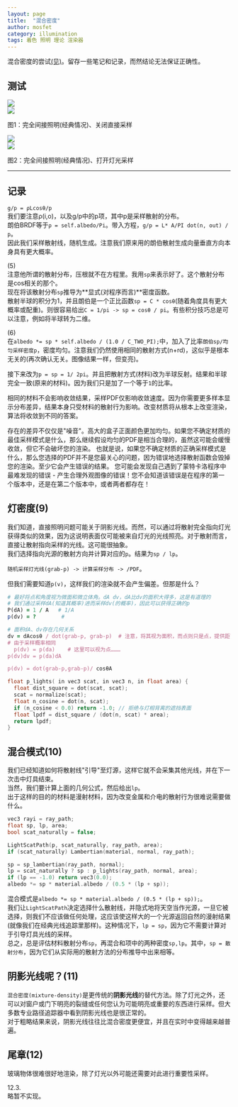 ```yaml
---
layout: page
title:  "混合密度"
author: mosfet
category: illumination
tags: 着色 照明 理论 渲染器
---
```

混合密度的尝试[(见)](https://raytracing.github.io/books/RayTracingTheRestOfYourLife.html)。留存一些笔记和记录，而然结论无法保证正确性。  
## 测试
<div class="x gr txac">
  <div class="x la flex mg0">
    <div class="x la item6-lg item12 pd0">
      <img src="/assets/i/4-1.png">
    </div>
    <div class="x la item6-lg item12 pd0">
      <img src="/assets/i/4-2.png">
    </div>
  </div>
  <p>图1：完全间接照明(经典情况)、关闭直接采样</p>
</div>

<div class="x gr txac">
  <div class="x la flex mg0">
    <div class="x la item6-lg item12 pd0">
      <img src="/assets/i/4-3.png">
    </div>
    <div class="x la item6-lg item12 pd0">
      <img src="/assets/i/4-4.png">
    </div>
  </div>
  <p>图2：完全间接照明(经典情况)、打开灯光采样</p>
</div>

---
## 记录
`g/p = ρLcosθ/p`  
我们要注意ρ(i,o)，以及g/p中的p项，其中p是采样散射的分布。  
朗伯BRDF等于`ρ = self.albedo/Pi`。带入方程，`g/p = L* A/PI dot(n, out) / p`。  
因此我们采样散射线，随机生成。注意我们原来用的朗伯散射生成向量垂直方向本身具有更大概率。  

(5)  
注意他所谓的散射分布，压根就不在方程里。我用`sp`来表示好了。这个散射分布是cos相关的那个。  
现在将该散射分布`sp`推导为**显式(对程序而言)**密度函数。  
散射半球的积分为1，并且朗伯是一个正比函数`sp = C * cosθ`(随着角度具有更大概率或配重)。则很容易给出`C = 1/pi -> sp = cosθ / pi`。有些积分技巧总是可以注意，例如将半球转为二维。  

(6)  
在`albedo *= sp * self.albedo / (1.0 / C_TWO_PI);`中，加入了比率`朗伯sp/均匀采样密度p`，密度均匀。注意我们仍然使用相同的散射方式(n+rd)，这似乎是根本无关的(再次确认无关。图像结果一样，但变亮)。  

接下来改为`p = sp = 1/ 2pi`。并且把散射方式(材料)改为半球反射。结果和半球完全一致(原来的材料)。因为我们只是加了一个等于`1`的比率。  

相同的材料不会影响收敛结果，采样PDF仅影响收敛速度。因为你需要更多样本显示分布差异，结果本身只受材料的散射行为影响。改变材质将从根本上改变渲染，算法将收敛到不同的答案。  

存在的差异不仅仅是"噪音"。高大的盒子正面颜色更加均匀。如果您不确定材质的最佳采样模式是什么，那么继续假设均匀的PDF是相当合理的，虽然这可能会缓慢收敛，但它不会破坏您的渲染。
也就是说，如果您不确定材质的正确采样模式是什么，那么您选择的PDF并不是您最关心的问题，因为错误地选择散射函数会毁掉您的渲染。至少它会产生错误的结果。
您可能会发现自己遇到了蒙特卡洛程序中最难发现的错误 - 产生合理外观图像的错误！您不会知道该错误是在程序的第一个版本中，还是在第二个版本中，或者两者都存在！

## 灯密度(9)
我们知道，直接照明问题可能关于阴影光线。而然，可以通过将散射完全指向灯光获得类似的效果，因为这说明表面仅可能被来自灯光的光线照亮。对于散射而言，直接让散射指向采样的光线。这可能很抽象。  
我们选择指向光源的散射方向并计算对应的`p`。结果为`sp / lp`。  

`随机采样灯光线(grab-p) -> 计算采样分布 -> /PDF`。  

但我们需要知道`p(v)`，这样我们的渲染就不会产生偏差。但那是什么？  
```ruby
# 最好将点和角度视为微面和微立体角。dA dv，dA比dv的面积大得多，这是有道理的
# 我们通过采样dA(知道其概率)进而采样dv(的概率)，因此可以获得正确的p
P(dA) = 1 / A   # 1/A
p(dv) = ?        #

# 面积dA、dv存在几何关系
dv = dAcosθ / dot(grab-p, grab-p)  # 注意，将其视为面积，而点则只是点，提供距离
# 由于采样概率相同
  p(dv) = p(da)    # 这里可以视为点………
p(dv)dv = p(da)dA

p(dv) = dot(grab-p,grab-p)/ cosθA
```
```cpp
float p_lights( in vec3 scat, in vec3 n, in float area) {
  float dist_square = dot(scat, scat);
  scat = normalize(scat);
  float n_cosine = dot(n, scat);
  if (n_cosine < 0.0) return -1.0; // 拒绝与灯相背离的遮挡表面
  float lpdf = dist_square / (dot(n, scat) * area);
  return lpdf;
}
```

## 混合模式(10)
我们已经知道如何将散射线"引导"至灯源，这样它就不会采集其他光线，并在下一次击中灯具结束。  
当然，我们要计算上面的几何公式，然后给出`lp`。  
出于这样的目的的材料是漫射材料，因为改变金属和介电的散射行为很难说需要做什么。  
```cpp
vec3 rayi = ray_path;
float sp, lp, area;
bool scat_naturally = false;

LightScatPath(p, scat_naturally, ray_path, area);
if (scat_naturally) Lambertian(material, normal, ray_path);

sp = sp_lambertian(ray_path, normal);
lp = scat_naturally ? sp : p_lights(ray_path, normal, area);
if (lp == -1.0) return vec3(0.0);
albedo *= sp * material.albedo / (0.5 * (lp + sp));
```
混合模式是`albedo *= sp * material.albedo / (0.5 * (lp + sp));`。  
我们让`LightScatPath`决定选择什么散射线，并隐式地将天空当作光源，一旦它被选择，则我们不应该做任何处理，这应该使这样大的一个光源返回自然的漫射结果(就像我们在经典光线追踪里那样)。这种情况下，`lp = sp`，因为它不需要计算对于引导灯具光线的采样。  
总之，总是评估材料散射分布`sp`，再混合和项中的两种密度`sp,lp`。其中，`sp = 散射分布`，因为它们从实际用的散射方法的分布推导中出来相等。  

## 阴影光线呢？(11)
`混合密度(mixture-density)`是更传统的**阴影光线**的替代方法。除了灯光之外，还可以对窗户或门下明亮的裂缝或任何您认为可能明亮或重要的东西进行采样。但大多数专业路径追踪器中看到阴影光线也是很正常的。  
对于粗略结果来说，阴影光线往往比混合密度更便宜，并且在实时中变得越来越普遍。  

## 尾章(12)
玻璃物体很难很好地渲染，除了灯光以外可能还需要对此进行重要性采样。  

12.3.  
略暂不实现。  